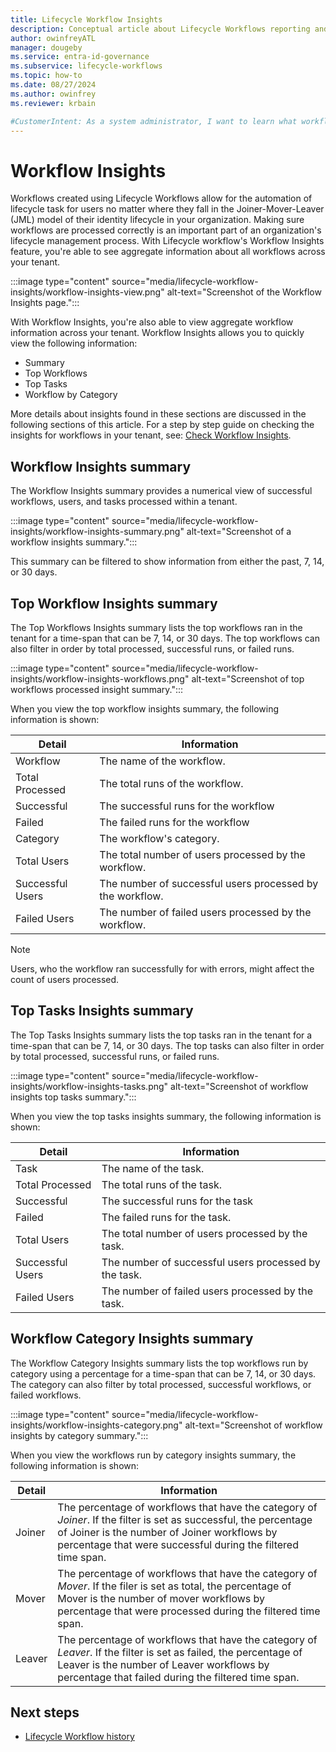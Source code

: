 ```yaml
---
title: Lifecycle Workflow Insights
description: Conceptual article about Lifecycle Workflows reporting and history capabilities.
author: owinfreyATL
manager: dougeby
ms.service: entra-id-governance
ms.subservice: lifecycle-workflows
ms.topic: how-to
ms.date: 08/27/2024
ms.author: owinfrey
ms.reviewer: krbain

#CustomerIntent: As a system administrator, I want to learn what workflow insights can view across my environment so that I know which workflows, or tasks, are being used the most.
---
```


# Workflow Insights

Workflows created using Lifecycle Workflows allow for the automation of lifecycle task for users no matter where they fall in the Joiner-Mover-Leaver (JML) model of their identity lifecycle in your organization. Making sure workflows are processed correctly is an important part of an organization's lifecycle management process. With Lifecycle workflow's Workflow Insights feature, you're able to see aggregate information about all workflows across your tenant.

:::image type="content" source="media/lifecycle-workflow-insights/workflow-insights-view.png" alt-text="Screenshot of the Workflow Insights page.":::

With Workflow Insights, you're also able to view aggregate workflow information across your tenant. Workflow Insights allows you to quickly view the following information:

- Summary
- Top Workflows
- Top Tasks
- Workflow by Category

More details about insights found in these sections are discussed in the following sections of this article. For a step by step guide on checking the insights for workflows in your tenant, see: [Check Workflow Insights](manage-workflow-insights.md).


## Workflow Insights summary

The Workflow Insights summary provides a numerical view of successful workflows, users, and tasks processed within a tenant.

:::image type="content" source="media/lifecycle-workflow-insights/workflow-insights-summary.png" alt-text="Screenshot of a workflow insights summary.":::

This summary can be filtered to show information from either the past, 7, 14, or 30 days.

## Top Workflow Insights summary

The Top Workflows Insights summary lists the top workflows ran in the tenant for a time-span that can be 7, 14, or 30 days. The top workflows can also filter in order by total processed, successful runs, or failed runs.

:::image type="content" source="media/lifecycle-workflow-insights/workflow-insights-workflows.png" alt-text="Screenshot of top workflows processed insight summary.":::

When you view the top workflow insights summary, the following information is shown:


|Detail  |Information  |
|---------|---------|
|Workflow     | The name of the workflow.        |
|Total Processed     |  The total runs of the workflow.       |
|Successful     |  The successful runs for the workflow       |
|Failed     |   The failed runs for the workflow      |
|Category     | The workflow's category.        |
|Total Users     |  The total number of users processed by the workflow.       |
|Successful Users     |  The number of successful users processed by the workflow.       |
|Failed Users     |  The number of failed users processed by the workflow.       |

> [!NOTE]
> Users, who the workflow ran successfully for with errors, might affect the count of users processed.

## Top Tasks Insights summary

The Top Tasks Insights summary lists the top tasks ran in the tenant for a time-span that can be 7, 14, or 30 days. The top tasks can also filter in order by total processed, successful runs, or failed runs.

:::image type="content" source="media/lifecycle-workflow-insights/workflow-insights-tasks.png" alt-text="Screenshot of workflow insights top tasks summary.":::

When you view the top tasks insights summary, the following information is shown:


|Detail  |Information  |
|---------|---------|
|Task     | The name of the task.        |
|Total Processed     |  The total runs of the task.       |
|Successful     |  The successful runs for the task       |
|Failed     |   The failed runs for the task.      |
|Total Users     |  The total number of users processed by the task.       |
|Successful Users     |  The number of successful users processed by the task.       |
|Failed Users     |  The number of failed users processed by the task.       |

## Workflow Category Insights summary

The Workflow Category Insights summary lists the top workflows run by category using a percentage for a time-span that can be 7, 14, or 30 days. The category can also filter by total processed, successful workflows, or failed workflows.

:::image type="content" source="media/lifecycle-workflow-insights/workflow-insights-category.png" alt-text="Screenshot of workflow insights by category summary.":::

When you view the workflows run by category insights summary, the following information is shown:


|Detail  |Information  |
|---------|---------|
|Joiner     | The percentage of workflows that have the category of *Joiner*. If the filter is set as successful, the percentage of Joiner is the number of Joiner workflows by percentage that were successful during the filtered time span.      |
|Mover        |  The percentage of workflows that have the category of *Mover*. If the filer is set as total, the percentage of Mover is the number of mover workflows by percentage that were processed during the filtered time span.      |
|Leaver     |   The percentage of workflows that have the category of *Leaver*. If the filter is set as failed, the percentage of Leaver is the number of Leaver workflows by percentage that failed during the filtered time span.      |


## Next steps

- [Lifecycle Workflow history](lifecycle-workflow-history.md)
